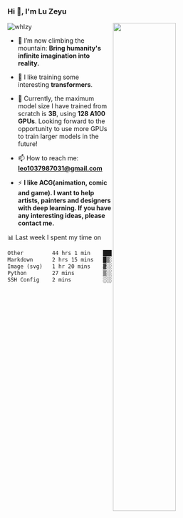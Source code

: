 ### Hi 👋, I'm Lu Zeyu

<img src="https://komarev.com/ghpvc/?username=whlzy&label=Profile%20views&color=0e75b6&style=flat" alt="whlzy" />
<img align="right" width="53%" src="https://github-readme-stats.vercel.app/api?username=whlzy&show_icons=true">

- 🔭 I’m now climbing the mountain: **Bring humanity's infinite imagination into reality.**

- 🌄 I like training some interesting **transformers**.

- 🌠 Currently, the maximum model size I have trained from scratch is **3B**, using **128 A100 GPUs**. Looking forward to the opportunity to use more GPUs to train larger models in the future!

- 📫 How to reach me: **leo1037987031@gmail.com**

- ⚡ **I like ACG(animation, comic and game). I want to help artists, painters and designers with deep learning. If you have any interesting ideas, please contact me.**

📊 Last week I spent my time on

<!--START_SECTION:waka-->

```txt
Other         44 hrs 1 min    ███████████████████████░░   91.47 %
Markdown      2 hrs 15 mins   █▒░░░░░░░░░░░░░░░░░░░░░░░   04.68 %
Image (svg)   1 hr 20 mins    ▓░░░░░░░░░░░░░░░░░░░░░░░░   02.79 %
Python        27 mins         ▒░░░░░░░░░░░░░░░░░░░░░░░░   00.95 %
SSH Config    2 mins          ░░░░░░░░░░░░░░░░░░░░░░░░░   00.10 %
```

<!--END_SECTION:waka-->

